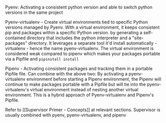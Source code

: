 
Pyenv: Activating a consistent python version and able to switch python versions in the same project

Pyenv-virtualenv - Create virtual environments tied to specific Python versions managed by Pyenv. With a virtual environment, it keeps consistent pip and packages within a specific Python version. by generating a self-contained directory that includes the python interpreter and a "site-packages" directory. It leverages a separate tool it'd install automatically - virtualenv - hence the name pyenv-virtualenv. The virtual environment is considered weak compared to pipenv which makes your packages portable via a Pipfile and `pipinstall install`

Pipenv - Activating consistent packages and tracking them in a portable Pipfile file. Can combine with the above two: By activating a pyenv-virtualenv environment before starting a Pipenv environment, the Pipenv will continue to make packages portable with a Pipfile but will tie into the pyenv-virtualenv's virtual environment instead of nesting another virtual environment. This is a hybrid approach of Pyenv-virtualenv and Pipenv's Pipfile.


Refer to [[Supervisor Primer - Concepts]] at relevant sections. Supervisor is usually combined with pyenv, pyenv-virtualenv, and pipenv

